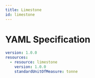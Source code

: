 ```yaml
---
title: Limestone
id: limestone
---
```




# YAML Specification

```yaml
version: 1.0.0
resources:
  - resource: limestone
    version: 1.0.0
    standardUnitOfMeasure: tonne
```



